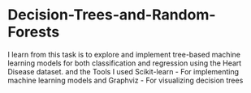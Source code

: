 # Decision-Trees-and-Random-Forests
I learn from this task is to explore and implement tree-based machine learning models for both classification and regression using the Heart Disease dataset. and the Tools I used Scikit-learn - For implementing machine learning models and Graphviz - For visualizing decision trees
